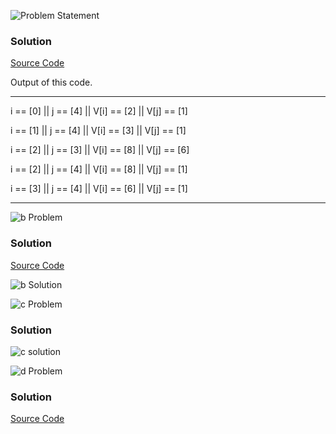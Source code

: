 ![Problem Statement](https://github.com/cpp-rakesh/IntroductionToAlgorithmsCLRS/blob/master/Chapter_2_Getting_Started/Problems/2-4/repo/problem.png)

### Solution
[Source Code](https://github.com/cpp-rakesh/IntroductionToAlgorithmsCLRS/blob/master/Chapter_2_Getting_Started/Problems/2-4/repo/a.cpp)

Output of this code.

 --------------------------------------------------
 
 i == [0] || j == [4] || V[i] == [2] || V[j] == [1]
 
 i == [1] || j == [4] || V[i] == [3] || V[j] == [1]
 
 i == [2] || j == [3] || V[i] == [8] || V[j] == [6]
 
 i == [2] || j == [4] || V[i] == [8] || V[j] == [1]
 
 i == [3] || j == [4] || V[i] == [6] || V[j] == [1]
 
 --------------------------------------------------


![b Problem](https://github.com/cpp-rakesh/Algorithms/blob/master/Chapter_2_Getting_Started/Problems/2-4/repo/b_problem.png)
### Solution
[Source Code](https://github.com/cpp-rakesh/Algorithms/blob/master/Chapter_2_Getting_Started/Problems/2-4/repo/b.cpp)

![b Solution](https://github.com/cpp-rakesh/Algorithms/blob/master/Chapter_2_Getting_Started/Problems/2-4/repo/b.png)

![c Problem](https://github.com/cpp-rakesh/Algorithms/blob/master/Chapter_2_Getting_Started/Problems/2-4/repo/c_problem.png)
### Solution
![c solution](https://github.com/cpp-rakesh/Algorithms/blob/master/Chapter_2_Getting_Started/Problems/2-4/repo/c.png)

![d Problem](https://github.com/cpp-rakesh/Algorithms/blob/master/Chapter_2_Getting_Started/Problems/2-4/repo/d_problem.png)
### Solution
[Source Code](https://github.com/cpp-rakesh/Algorithms/blob/master/Chapter_2_Getting_Started/Problems/2-4/repo/d.cpp)



